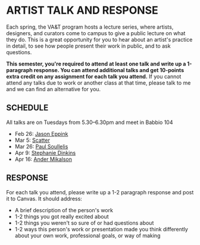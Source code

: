 # ARTIST TALK AND RESPONSE

Each spring, the VA&T program hosts a lecture series, where artists, designers, and curators come to campus to give a public lecture on what they do. This is a great opportunity for you to hear about an artist's practice in detail, to see how people present their work in public, and to ask questions.

**This semester, you're required to attend at least one talk and write up a 1-paragraph response. You can attend additional talks and get 10-points extra credit on any assignment for each talk you attend.** If you cannot attend any talks due to work or another class at that time, please talk to me and we can find an alternative for you.

## SCHEDULE  
All talks are on Tuesdays from 5.30–6.30pm and meet in Babbio 104  

* Feb 26: [Jason Eppink](https://jasoneppink.com/)  
* Mar 5: [Scatter](http://scatter.nyc/)  
* Mar 26: [Paul Soullelis](https://soulellis.com/)  
* Apr 9: [Stephanie Dinkins](http://www.stephaniedinkins.com/)  
* Apr 16: [Ander Mikalson](http://andermikalson.com/)  

## RESPONSE  
For each talk you attend, please write up a 1-2 paragraph response and post it to Canvas. It should address:  

* A brief description of the person's work  
* 1-2 things you got really excited about  
* 1-2 things you weren't so sure of or had questions about  
* 1-2 ways this person's work or presentation made you think differently about your own work, professional goals, or way of making

